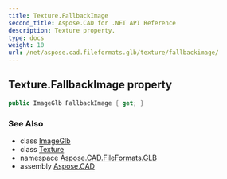 ```yaml
---
title: Texture.FallbackImage
second_title: Aspose.CAD for .NET API Reference
description: Texture property. 
type: docs
weight: 10
url: /net/aspose.cad.fileformats.glb/texture/fallbackimage/
---
```

## Texture.FallbackImage property

```csharp
public ImageGlb FallbackImage { get; }
```

### See Also

* class [ImageGlb](../../imageglb/)
* class [Texture](../)
* namespace [Aspose.CAD.FileFormats.GLB](../../texture/)
* assembly [Aspose.CAD](../../../)


